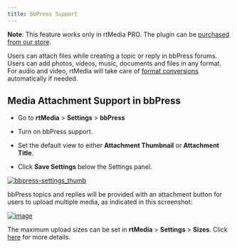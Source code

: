```yaml
---
title: bbPress Support
---
```


**Note**: This feature works only in rtMedia PRO. The plugin can be [purchased from our store](https://rtcamp.com/store/rtmedia-pro/).

Users can attach files while creating a topic or reply in bbPress forums. Users can add photos, videos, music, documents and files in any format. For audio and video, rtMedia will take care of [format conversions](https://rtcamp.com/rtmedia/addons/compare-encoding-solutions/) automatically if needed.


## Media Attachment Support in bbPress

	
  * Go to **rtMedia** > **Settings** > **bbPress**

	
  * Turn on bbPress support.

	
  * Set the default view to either **Attachment Thumbnail** or **Attachment Title**.

	
  * Click **Save Settings** below the Settings panel.


[![bbpress-settings_thumb](https://rtcamp.com/wp-content/uploads/2013/10/bbpresssettings_thumb.png)](https://rtcamp.com/wp-content/uploads/2013/10/bbpresssettings_thumb.png)

bbPress topics and replies will be provided with an attachment button for users to upload multiple media, as indicated in this screenshot:

[![image](https://rtcamp.com/wp-content/uploads/2013/10/image20.png)](https://rtcamp.com/wp-content/uploads/2013/10/image20.png)

The maximum upload sizes can be set in **rtMedia** > **Settings** > **Sizes**. Click [here](https://rtcamp.com/rtmedia/docs/admin/rtmedia-settings/sizes-settings/) for more details.
